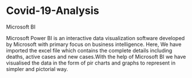 # Covid-19-Analysis
Microsoft BI

Microsoft Power BI is an interactive data visualization software developed by Microsoft with primary focus on business intelligence. Here, We have imported the excel file which contains the complete details including deaths, active cases and new cases.With the help of Microsoft BI we have visualised the data in the form of pir charts and graphs to represent in simpler and pictorial way.
